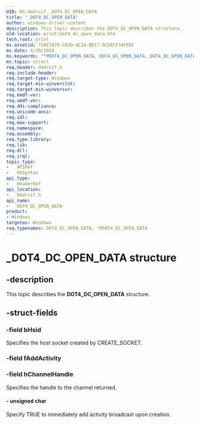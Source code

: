 ```yaml
---
UID: NS:d4drvif._DOT4_DC_OPEN_DATA
title: "_DOT4_DC_OPEN_DATA"
author: windows-driver-content
description: This topic describes the DOT4_DC_OPEN_DATA structure.
old-location: print\dot4_dc_open_data.htm
tech.root: print
ms.assetid: 72AE7A78-C02D-4C14-B017-9CEECF34FEDF
ms.date: 4/20/2018
ms.keywords: "*PDOT4_DC_OPEN_DATA, DOT4_DC_OPEN_DATA, DOT4_DC_OPEN_DATA structure [Print Devices], PDOT4_DC_OPEN_DATA, PDOT4_DC_OPEN_DATA structure pointer [Print Devices], _DOT4_DC_OPEN_DATA, d4drvif/DOT4_DC_OPEN_DATA, d4drvif/PDOT4_DC_OPEN_DATA, print.dot4_dc_open_data"
ms.topic: struct
req.header: d4drvif.h
req.include-header: 
req.target-type: Windows
req.target-min-winverclnt: 
req.target-min-winversvr: 
req.kmdf-ver: 
req.umdf-ver: 
req.ddi-compliance: 
req.unicode-ansi: 
req.idl: 
req.max-support: 
req.namespace: 
req.assembly: 
req.type-library: 
req.lib: 
req.dll: 
req.irql: 
topic_type:
-	APIRef
-	kbSyntax
api_type:
-	HeaderDef
api_location:
-	D4drvif.h
api_name:
-	DOT4_DC_OPEN_DATA
product:
- Windows
targetos: Windows
req.typenames: DOT4_DC_OPEN_DATA, *PDOT4_DC_OPEN_DATA
---
```


# _DOT4_DC_OPEN_DATA structure


## -description


This topic describes the <b>DOT4_DC_OPEN_DATA</b> structure.


## -struct-fields




### -field bHsid

Specifies the host socket created by CREATE_SOCKET.


### -field fAddActivity

 


### -field hChannelHandle

Specifies the handle to the channel returned.


#### - unsigned char

Specify TRUE to immediately add activity broadcast upon creation.

